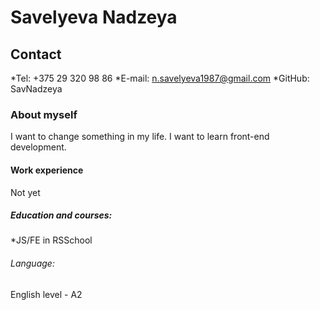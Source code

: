 # Savelyeva Nadzeya

## Contact
*Tel: +375 29 320 98 86
*E-mail: n.savelyeva1987@gmail.com
*GitHub: SavNadzeya

### About myself
I want to change something in my life. I want to learn front-end development.

#### Work experience
Not yet

##### Education and courses:
*JS/FE  in RSSchool

###### Language:
English level - A2
